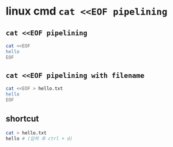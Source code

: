 # linux cmd `cat <<EOF pipelining`

## `cat <<EOF pipelining`

```sh
cat <<EOF
hello
EOF
```

## `cat <<EOF pipelining with filename`

```sh
cat <<EOF > hello.txt
hello
EOF
```

## shortcut

```sh
cat > hello.txt
hello # (입력 후 ctrl + d)
```
